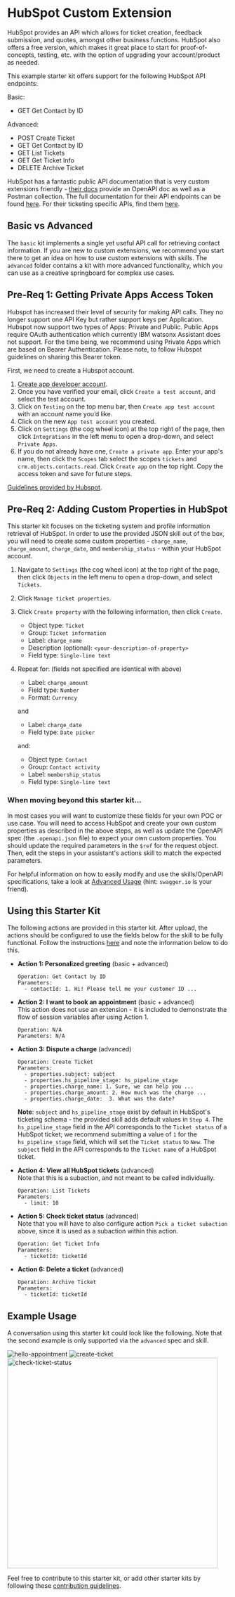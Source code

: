 # HubSpot Custom Extension

HubSpot provides an API which allows for ticket creation, feedback submission, and quotes, amongst other business functions. HubSpot also offers a free version, which makes it great place to start for proof-of-concepts, testing, etc. with the option of upgrading your account/product as needed.

This example starter kit offers support for the following HubSpot API endpoints:

Basic:
- GET Get Contact by ID

Advanced:
- POST Create Ticket
- GET Get Contact by ID
- GET List Tickets
- GET Get Ticket Info
- DELETE Archive Ticket

HubSpot has a fantastic public API documentation that is very custom extensions friendly - [their docs](https://developers.hubspot.com/docs/api/crm/tickets) provide an OpenAPI doc as well as a Postman collection. The full documentation for their API endpoints can be found [here](https://api.hubspot.com/api-catalog-public/v1/apis?_ga=2.141533746.1208547948.1639927461-1206602246.1639927461). For their ticketing specific APIs, find them [here](https://api.hubspot.com/api-catalog-public/v1/apis/crm/v3/objects/tickets).

## Basic vs Advanced

The `basic` kit implements a single yet useful API call for retrieving contact information. If you are new to custom extensions, we recommend you start there to get an idea on how to use custom extensions with skills. The `advanced` folder contains a kit with more advanced functionality, which you can use as a creative springboard for complex use cases.

## Pre-Req 1: Getting Private Apps Access Token

Hubspot has increased their level of security for making API calls. They no longer support one API Key but rather support keys per Application. Hubspot now support two types of Apps: Private and Public. Public Apps require OAuth authentication which currently IBM watsonx Assistant does not support. For the time being, we recommend using Private Apps which are based on Bearer Authentication. Please note, to follow Hubspot guidelines on sharing this Bearer token.

First, we need to create a Hubspot account.

1. [Create app developer account](https://developers.hubspot.com/get-started).
1. Once you have verified your email, click `Create a test account`, and select the test account.
1. Click on `Testing` on the top menu bar, then `Create app test account` with an account name you’d like. 
1. Click on the new `App test account` you created.
1. Click on `Settings` (the cog wheel icon) at the top right of the page, then click `Integrations` in the left menu to open a drop-down, and select `Private Apps`.
1. If you do not already have one, `Create a private app`. Enter your app's name, then click the `Scopes` tab select the scopes `tickets` and `crm.objects.contacts.read`. Click `Create app` on the top right. Copy the access token and save for future steps.

[Guidelines provided by Hubspot](https://developers.hubspot.com/docs/api/private-apps).

## Pre-Req 2: Adding Custom Properties in HubSpot
This starter kit focuses on the ticketing system and profile information retrieval of HubSpot. In order to use the provided JSON skill out of the box, you will need to create some custom properties - `charge_name`, `charge_amount`, `charge_date`, and `membership_status` - within your HubSpot account.

1. Navigate to `Settings` (the cog wheel icon) at the top right of the page, then click `Objects` in the left menu to open a drop-down, and select `Tickets`.

1. Click `Manage ticket properties`.

1. Click `Create property` with the following information, then click `Create`.
    - Object type: `Ticket`
    - Group: `Ticket information`
    - Label: `charge_name`
    - Description (optional): `<your-description-of-property>`
    - Field type: `Single-line text`

1. Repeat for: (fields not specified are identical with above)

    - Label: `charge_amount`
    - Field type: `Number`
    - Format: `Currency` 

    and
    - Label: `charge_date`
    - Field type: `Date picker`

    and:
    - Object type: `Contact`
    - Group: `Contact activity`
    - Label: `membership_status`
    - Field type: `Single-line text`

### When moving beyond this starter kit... 
In most cases you will want to customize these fields for your own POC or use case. You will need to access HubSpot and create your own custom properties as described in the above steps, as well as update the OpenAPI spec (the `.openapi.json` file) to expect your own custom properties. You should update the required parameters in the `$ref` for the request object. Then, edit the steps in your assistant's actions skill to match the expected parameters.

For helpful information on how to easily modify and use the skills/OpenAPI specifications, take a look at [Advanced Usage](../../docs/ADVANCED_USAGE.md) (hint: `swagger.io` is your friend).

## Using this Starter Kit

The following actions are provided in this starter kit. After upload, the actions should be configured to use the fields below for the skill to be fully functional. Follow the instructions [here](../../README.md#configuring-your-actions-skill-to-use-an-extension) and note the information below to do this.

- **Action 1: Personalized greeting** (basic + advanced)<br>
    ```
    Operation: Get Contact by ID
    Parameters:
      - contactId: 1. Hi! Please tell me your customer ID ...
    ```

- **Action 2:  I want to book an appointment** (basic + advanced)<br>
    This action does not use an extension - it is included to demonstrate the flow of session variables after using Action 1.
    ```
    Operation: N/A
    Parameters: N/A
    ```

- **Action 3:  Dispute a charge** (advanced)
    ```
    Operation: Create Ticket
    Parameters:
      - properties.subject: subject
      - properties.hs_pipeline_stage: hs_pipeline_stage
      - properties.charge_name: 1. Sure, we can help you ...
      - properties.charge_amount: 2. How much was the charge ...
      - properties.charge_date:  3. What was the date?
    ```

    **Note**: `subject` and `hs_pipeline_stage` exist by default in HubSpot's ticketing schema - the provided skill adds default values in `Step 4`. The `hs_pipeline_stage` field in the API corresponds to the `Ticket status` of a HubSpot ticket; we recommend submitting a value of `1` for the `hs_pipeline_stage` field, which will set the `Ticket status` to `New`.  The `subject` field in the API corresponds to the `Ticket name` of a HubSpot ticket.

- **Action 4: View all HubSpot tickets** (advanced)<br>
    Note that this is a subaction, and not meant to be called individually.
    ```
    Operation: List Tickets
    Parameters:
      - limit: 10
    ```

- **Action 5: Check ticket status** (advanced)<br>
    Note that you will have to also configure action `Pick a ticket subaction` above, since it is used as a subaction within this action.
    ```
    Operation: Get Ticket Info
    Parameters:
      - ticketId: ticketId
    ```

- **Action 6: Delete a ticket** (advanced) 
    ```
    Operation: Archive Ticket
    Parameters:
      - ticketId: ticketId
    ```

## Example Usage
A conversation using this starter kit could look like the following. Note that the second example is only supported via the `advanced` spec and skill.

![hello-appointment](./assets/hello-appointment.gif)
![create-ticket](./assets/create-ticket.gif)
<img src="./assets/check-ticket-status.gif" alt="check-ticket-status" height="479px"/>

Feel free to contribute to this starter kit, or add other starter kits by following these [contribution guidelines](../../docs/CONTRIBUTING.md).
